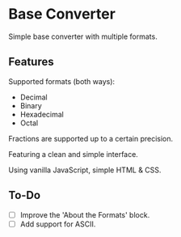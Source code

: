 # Base Converter

Simple base converter with multiple formats.

## Features

Supported formats (both ways):
- Decimal
- Binary
- Hexadecimal
- Octal

Fractions are supported up to a certain precision.

Featuring a clean and simple interface.

Using vanilla JavaScript, simple HTML & CSS.

## To-Do

- [ ] Improve the 'About the Formats' block.
- [ ] Add support for ASCII.
